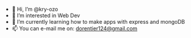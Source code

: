 - 👋 Hi, I’m @kry-ozo
- 👀 I’m interested in Web Dev
- 🌱 I’m currently learning how to make apps with express and mongoDB
- 📫 You can e-mail me on: dorentier124@gmail.com

<!---
kry-ozo/kry-ozo is a ✨ special ✨ repository because its `README.md` (this file) appears on your GitHub profile.
You can click the Preview link to take a look at your changes.
--->
